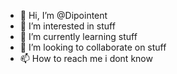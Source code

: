 - 👋 Hi, I’m @Dipointent
- 👀 I’m interested in stuff
- 🌱 I’m currently learning stuff
- 💞️ I’m looking to collaborate on stuff
- 📫 How to reach me i dont know

<!---
Dipointent/Dipointent is a ✨ special ✨ repository because its `README.md` (this file) appears on your GitHub profile.
You can click the Preview link to take a look at your changes.
--->
